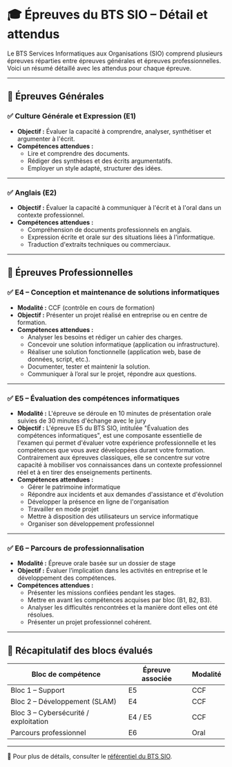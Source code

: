 
# 🎓 Épreuves du BTS SIO – Détail et attendus

Le BTS Services Informatiques aux Organisations (SIO) comprend plusieurs épreuves réparties entre épreuves générales et épreuves professionnelles. Voici un résumé détaillé avec les attendus pour chaque épreuve.

---

## 🧪 Épreuves Générales

### ✅ Culture Générale et Expression (E1)

- **Objectif :** Évaluer la capacité à comprendre, analyser, synthétiser et argumenter à l'écrit.
- **Compétences attendues :**
  - Lire et comprendre des documents.
  - Rédiger des synthèses et des écrits argumentatifs.
  - Employer un style adapté, structurer des idées.

---

### ✅ Anglais (E2)

- **Objectif :** Évaluer la capacité à communiquer à l'écrit et à l'oral dans un contexte professionnel.
- **Compétences attendues :**
  - Compréhension de documents professionnels en anglais.
  - Expression écrite et orale sur des situations liées à l'informatique.
  - Traduction d'extraits techniques ou commerciaux.

---

## 💼 Épreuves Professionnelles

### ✅ E4 – Conception et maintenance de solutions informatiques

- **Modalité :** CCF (contrôle en cours de formation)
- **Objectif :** Présenter un projet réalisé en entreprise ou en centre de formation.
- **Compétences attendues :**
  - Analyser les besoins et rédiger un cahier des charges.
  - Concevoir une solution informatique (application ou infrastructure).
  - Réaliser une solution fonctionnelle (application web, base de données, script, etc.).
  - Documenter, tester et maintenir la solution.
  - Communiquer à l’oral sur le projet, répondre aux questions.

---

### ✅ E5 – Évaluation des compétences informatiques

- **Modalité :** L'épreuve se déroule en 10 minutes de présentation orale suivies de 30 minutes d'échange avec le jury
- **Objectif :** L'épreuve E5 du BTS SIO, intitulée "Évaluation des compétences informatiques", est une composante essentielle de l'examen qui permet d'évaluer votre expérience professionnelle et les compétences que vous avez développées durant votre formation. Contrairement aux épreuves classiques, elle se concentre sur votre capacité à mobiliser vos connaissances dans un contexte professionnel réel et à en tirer des enseignements pertinents.
- **Compétences attendues :**
  - Gérer le patrimoine informatique
  - Répondre aux incidents et aux demandes d'assistance et d'évolution
  - Développer la présence en ligne de l'organisation
  - Travailler en mode projet
  - Mettre à disposition des utilisateurs un service informatique
  - Organiser son développement professionnel

---

### ✅ E6 – Parcours de professionnalisation

- **Modalité :** Épreuve orale basée sur un dossier de stage
- **Objectif :** Évaluer l’implication dans les activités en entreprise et le développement des compétences.
- **Compétences attendues :**
  - Présenter les missions confiées pendant les stages.
  - Mettre en avant les compétences acquises par bloc (B1, B2, B3).
  - Analyser les difficultés rencontrées et la manière dont elles ont été résolues.
  - Présenter un projet professionnel cohérent.

---

## 📌 Récapitulatif des blocs évalués

| Bloc de compétence | Épreuve associée | Modalité |
|--------------------|------------------|----------|
| Bloc 1 – Support | E5 | CCF |
| Bloc 2 – Développement (SLAM) | E4 | CCF |
| Bloc 3 – Cybersécurité / exploitation | E4 / E5 | CCF |
| Parcours professionnel | E6 | Oral |

---

📘 Pour plus de détails, consulter le [référentiel du BTS SIO](https://www.reseaucerta.org/sites/default/files/sio/BTS_ServicesInformatiquesOrganisations2019.pdf).

